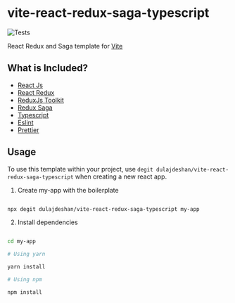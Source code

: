 # vite-react-redux-saga-typescript

![Tests](https://github.com/Dulajdeshan/vite-react-redux-saga-typescript/actions/workflows/run-tests.yml/badge.svg)

React Redux and Saga template for [Vite](https://vitejs.dev/guide/)

## What is Included?

- [React Js](https://www.npmjs.com/package/react)
- [React Redux](https://www.npmjs.com/package/react-redux)
- [ReduxJs Toolkit](https://www.npmjs.com/package/@reduxjs/toolkit)
- [Redux Saga](https://www.npmjs.com/package/redux-saga)
- [Typescript](https://www.npmjs.com/package/typescript)
- [Eslint](https://www.npmjs.com/package/eslint)
- [Prettier](https://www.npmjs.com/package/prettier)

## Usage

To use this template within your project, use `degit dulajdeshan/vite-react-redux-saga-typescript` when creating a new react app.

1. Create my-app with the boilerplate

```sh

npx degit dulajdeshan/vite-react-redux-saga-typescript my-app

```

2. Install dependencies

```sh

cd my-app

# Using yarn

yarn install

# Using npm

npm install

```
